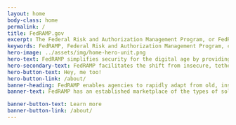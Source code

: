 ```yaml
---
layout: home
body-class: home
permalink: /
title: FedRAMP.gov
excerpt: The Federal Risk and Authorization Management Program, or FedRAMP, is a government-wide program that provides a standardized approach to security assessment
keywords: FedRAMP, Federal Risk and Authorization Management Program, cloud, cloud CIO, federal cloud computing, cloud computing service models, cloud service providers, CSP, FedRAMP compliant, FedRAMP In-Process, FedRAMP Ready, GSA, General Services Administration
hero-image: ../assets/img/home-hero-unit.png
hero-text: FedRAMP simplifies security for the digital age by providing a standardized approach to security for the cloud. 
hero-secondary-text: FedRAMP facilitates the shift from insecure, tethered, tedious IT to secure, mobile, nimble, and quick IT.
hero-button-text: Hey, me too!
hero-button-link: /about/
banner-heading: FedRAMP enables agencies to rapidly adapt from old, insecure legacy IT to mission-enabling, secure, and cost effective cloud-based IT.
banner-text: FedRAMP has an established marketplace of the types of solutions that Federal Agencies need. This market promotes reusability to save money and time for agencies and industry. We're a program office funded to assist and provide guidance to agencies in support of their move to modern, secure cloud technologies. Finally, FedRAMP promotes reusability, saving time and money for both agencies and industry.

banner-button-text: Learn more
banner-button-link: /about/
---
```

